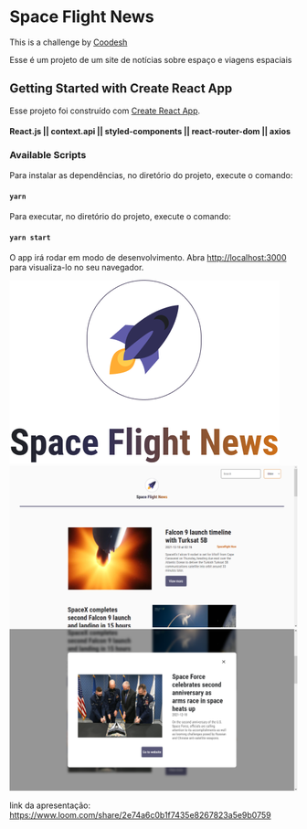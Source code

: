 # Space Flight News

This is a challenge by [Coodesh](https://coodesh.com/)

Esse é um projeto de um site de notícias sobre espaço e viagens espaciais

## Getting Started with Create React App

Esse projeto foi construído com [Create React App](https://github.com/facebook/create-react-app).

#### React.js || context.api || styled-components || react-router-dom || axios

### Available Scripts

Para instalar as dependências, no diretório do projeto, execute o comando:

#### `yarn`

Para executar, no diretório do projeto, execute o comando:

#### `yarn start`

O app irá rodar em modo de desenvolvimento.
Abra [http://localhost:3000](http://localhost:3000) para visualiza-lo no seu navegador.

![logo](src/assets/logo.png?raw=true "logo")
![logo](src/assets/home.png?raw=true "home")
![logo](src/assets/modal.png?raw=true "modal")

link da apresentação: https://www.loom.com/share/2e74a6c0b1f7435e8267823a5e9b0759